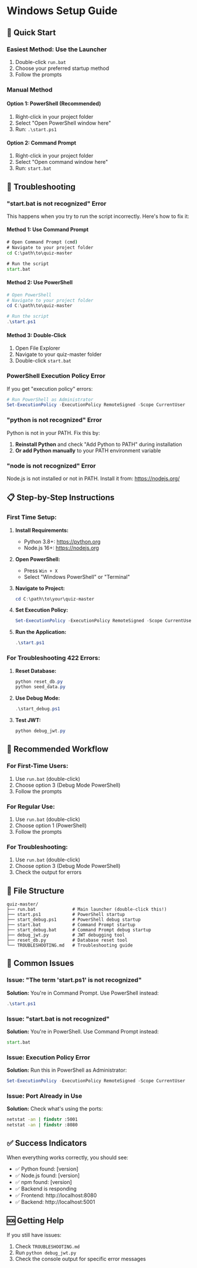 # Windows Setup Guide

## 🚀 Quick Start

### **Easiest Method: Use the Launcher**
1. Double-click `run.bat`
2. Choose your preferred startup method
3. Follow the prompts

### **Manual Method**

#### **Option 1: PowerShell (Recommended)**
1. Right-click in your project folder
2. Select "Open PowerShell window here"
3. Run: `.\start.ps1`

#### **Option 2: Command Prompt**
1. Right-click in your project folder
2. Select "Open command window here"
3. Run: `start.bat`

## 🔧 Troubleshooting

### **"start.bat is not recognized" Error**

This happens when you try to run the script incorrectly. Here's how to fix it:

#### **Method 1: Use Command Prompt**
```cmd
# Open Command Prompt (cmd)
# Navigate to your project folder
cd C:\path\to\quiz-master

# Run the script
start.bat
```

#### **Method 2: Use PowerShell**
```powershell
# Open PowerShell
# Navigate to your project folder
cd C:\path\to\quiz-master

# Run the script
.\start.ps1
```

#### **Method 3: Double-Click**
1. Open File Explorer
2. Navigate to your quiz-master folder
3. Double-click `start.bat`

### **PowerShell Execution Policy Error**

If you get "execution policy" errors:

```powershell
# Run PowerShell as Administrator
Set-ExecutionPolicy -ExecutionPolicy RemoteSigned -Scope CurrentUser
```

### **"python is not recognized" Error**

Python is not in your PATH. Fix this by:

1. **Reinstall Python** and check "Add Python to PATH" during installation
2. **Or add Python manually** to your PATH environment variable

### **"node is not recognized" Error**

Node.js is not installed or not in PATH. Install it from:
https://nodejs.org/

## 📋 Step-by-Step Instructions

### **First Time Setup:**

1. **Install Requirements:**
   - Python 3.8+: https://python.org
   - Node.js 16+: https://nodejs.org

2. **Open PowerShell:**
   - Press `Win + X`
   - Select "Windows PowerShell" or "Terminal"

3. **Navigate to Project:**
   ```powershell
   cd C:\path\to\your\quiz-master
   ```

4. **Set Execution Policy:**
   ```powershell
   Set-ExecutionPolicy -ExecutionPolicy RemoteSigned -Scope CurrentUser
   ```

5. **Run the Application:**
   ```powershell
   .\start.ps1
   ```

### **For Troubleshooting 422 Errors:**

1. **Reset Database:**
   ```powershell
   python reset_db.py
   python seed_data.py
   ```

2. **Use Debug Mode:**
   ```powershell
   .\start_debug.ps1
   ```

3. **Test JWT:**
   ```powershell
   python debug_jwt.py
   ```

## 🎯 Recommended Workflow

### **For First-Time Users:**
1. Use `run.bat` (double-click)
2. Choose option 3 (Debug Mode PowerShell)
3. Follow the prompts

### **For Regular Use:**
1. Use `run.bat` (double-click)
2. Choose option 1 (PowerShell)
3. Follow the prompts

### **For Troubleshooting:**
1. Use `run.bat` (double-click)
2. Choose option 3 (Debug Mode PowerShell)
3. Check the output for errors

## 📁 File Structure

```
quiz-master/
├── run.bat              # Main launcher (double-click this!)
├── start.ps1            # PowerShell startup
├── start_debug.ps1      # PowerShell debug startup
├── start.bat            # Command Prompt startup
├── start_debug.bat      # Command Prompt debug startup
├── debug_jwt.py         # JWT debugging tool
├── reset_db.py          # Database reset tool
└── TROUBLESHOOTING.md   # Troubleshooting guide
```

## 🚨 Common Issues

### **Issue: "The term 'start.ps1' is not recognized"**
**Solution:** You're in Command Prompt. Use PowerShell instead:
```powershell
.\start.ps1
```

### **Issue: "start.bat is not recognized"**
**Solution:** You're in PowerShell. Use Command Prompt instead:
```cmd
start.bat
```

### **Issue: Execution Policy Error**
**Solution:** Run this in PowerShell as Administrator:
```powershell
Set-ExecutionPolicy -ExecutionPolicy RemoteSigned -Scope CurrentUser
```

### **Issue: Port Already in Use**
**Solution:** Check what's using the ports:
```cmd
netstat -an | findstr :5001
netstat -an | findstr :8080
```

## ✅ Success Indicators

When everything works correctly, you should see:
- ✅ Python found: [version]
- ✅ Node.js found: [version]
- ✅ npm found: [version]
- ✅ Backend is responding
- ✅ Frontend: http://localhost:8080
- ✅ Backend: http://localhost:5001

## 🆘 Getting Help

If you still have issues:
1. Check `TROUBLESHOOTING.md`
2. Run `python debug_jwt.py`
3. Check the console output for specific error messages 